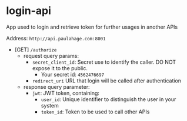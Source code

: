login-api
=======

App used to login and retrieve token for further usages in another APIs

Address: `http://api.paulahage.com:8001`


- [GET] `/authorize`
    - request query params:
        - `secret_client_id`: Secret use to identify the caller. DO NOT expose it to the public.
            - Your secret id: `4562476697`
        - `redirect_uri` URL that login will be called after authentication
    - response query parameter:
        - `jwt`: JWT token, containing:
            - `user_id`: Unique identifier to distinguish the user in your system
            - `token_id`: Token to be used to call other APIs